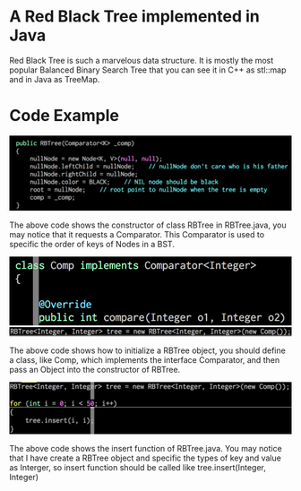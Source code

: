 # A Red Black Tree implemented in Java

Red Black Tree is such a marvelous data structure. It is mostly the most popular Balanced Binary Search Tree that you can see it in C++ as stl::map and in Java as TreeMap.

# Code Example
![Alt text](https://github.com/lhCheung1991/RBTree/blob/master/constructor.png?raw=true "Optional Title")

The above code shows the constructor of class RBTree in RBTree.java, you may notice that it requests a Comparator. This Comparator is used to specific the order of keys of Nodes in a BST.

![Alt text](https://github.com/lhCheung1991/RBTree/blob/master/comp.png?raw=true "Optional Title")
![Alt text](https://github.com/lhCheung1991/RBTree/blob/master/init.png?raw=true "Optional Title")

The above code shows how to initialize a RBTree object, you should define a class, like Comp, which implements the interface Comparator,  and then pass an Object into the constructor of RBTree.

![Alt text](https://github.com/lhCheung1991/RBTree/blob/master/insert.png?raw=true "Optional Title")

The above code shows the insert function of RBTree.java. You may notice that I have create a RBTree object and specific the types of key and value as Interger, so insert function should be called like tree.insert(Integer, Integer)


